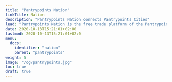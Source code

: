 ```yaml
---
title: "Pantrypoints Nation"
linkTitle: Nation
description: "Pantrypoints Nation connects Pantrypoints Cities"
lead: "Pantrypoints Nation is the free trade platform of the Pantrypoints system for local Cities"
date: 2020-10-13T15:21:01+02:00
lastmod: 2020-10-13T15:21:01+02:0
menu:
  docs:
    identifier: "nation"
    parent: "pantrypoints"
weight: 5
image: "/og/pantrypoints.jpg"
toc: true
draft: true
---
```

